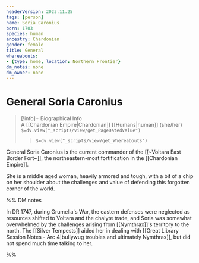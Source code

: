 ```yaml
---
headerVersion: 2023.11.25
tags: [person]
name: Soria Caronius
born: 1703
species: human
ancestry: Chardonian
gender: female
title: General
whereabouts:
- {type: home, location: Northern Frontier}
dm_notes: none
dm_owner: none
---
```

# General Soria Caronius
>[!info]+ Biographical Info  
> A [[Chardonian Empire|Chardonian]] [[Humans|human]] (she/her)  
> `$=dv.view("_scripts/view/get_PageDatedValue")`  
>> `$=dv.view("_scripts/view/get_Whereabouts")`

General Soria Caronius is the current commander of the [[~Voltara East Border Fort~]], the northeastern-most fortification in the [[Chardonian Empire]]. 

She is a middle aged woman, heavily armored and tough, with a bit of a chip on her shoulder about the challenges and value of defending this forgotten corner of the world. 

%%
DM notes

In DR 1747, during Grumella's War, the eastern defenses were neglected as resources shifted to Voltara and the chalyte trade, and Soria was somewhat overwhelmed by the challenges arising from [[Nymthrax]]'s territory to the north. The [[Silver Tempests]] aided her in dealing with [[Great Library Session Notes - Arc 4|bullywug troubles and ultimately Nymthrax]], but did not spend much time talking to her. 

%%